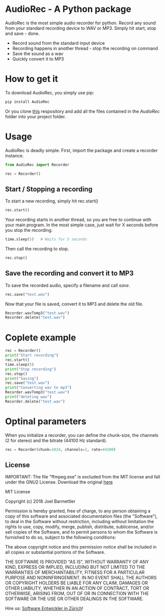 # AudioRec - A Python package

AudioRec is the most simple audio recorder for python. Record any sound from your standard recording device to WAV or MP3. Simply hit start, stop and save - done.

- Record sound from the standard input device
- Recording happens in another thread - stop the recording on command
- Save the sound as a wav
- Quickly convert it to MP3

# How to get it
To download AudioRec, you simply use pip:
```sh
pip install AudioRec
```

Or you clone [this](https://github.com/joelbarmettlerUZH/AudioRec) respository and add all the files contained in the *AudioRec* folder into your project folder.

# Usage

AudioRec is deadly simple. First, import the package and create a recorder instance.

```python
from AudioRec import Recorder

rec = Recorder()
```
## Start / Stopping a recording

To start a new recording, simply hit rec.start()

```python
rec.start()
```

Your recording starts in another thread, so you are free to continue with your main program. In the most simple case, just wait for X seconds before you stop the recording.

```python
time.sleep(5)   # Waits for 5 seconds
```
Then call the recording to stop.

```python
rec.stop()
```

## Save the recording and convert it to MP3

To save the recorded audio, specify a filename and call *save*.

```python
rec.save("test.wav")
```

Now that your file is saved, convert it to MP3 and delete the old file.

```python
Recorder.wavTomp3("test.wav")
Recorder.delete("test.wav")
```

# Coplete example
```python
rec = Recorder()
print("Start recording")
rec.start()
time.sleep(5)
print("Stop recording")
rec.stop()
print("Saving")
rec.save("test.wav")
print("Converting wav to mp3")
Recorder.wavTomp3("test.wav")
print("deleting wav")
Recorder.delete("test.wav")
```

# Optinal parameters
When you initialize a recorder, you can define the chunk-size, the channels (2 for stereo) and the bitrate (44100 Hz standard).

```python
rec = Recorder(chunk=1024, channels=2, rate=44100)
```

License
----

IMPORTANT: The file "ffmpeg.exe" is excluded from the MIT license and fall under the GNU2 License. Download the original [here](https://www.ffmpeg.org/)

MIT License

Copyright (c) 2018 Joel Barmettler

Permission is hereby granted, free of charge, to any person obtaining a copy
of this software and associated documentation files (the "Software"), to deal
in the Software without restriction, including without limitation the rights
to use, copy, modify, merge, publish, distribute, sublicense, and/or sell
copies of the Software, and to permit persons to whom the Software is
furnished to do so, subject to the following conditions:

The above copyright notice and this permission notice shall be included in all
copies or substantial portions of the Software.

THE SOFTWARE IS PROVIDED "AS IS", WITHOUT WARRANTY OF ANY KIND, EXPRESS OR
IMPLIED, INCLUDING BUT NOT LIMITED TO THE WARRANTIES OF MERCHANTABILITY,
FITNESS FOR A PARTICULAR PURPOSE AND NONINFRINGEMENT. IN NO EVENT SHALL THE
AUTHORS OR COPYRIGHT HOLDERS BE LIABLE FOR ANY CLAIM, DAMAGES OR OTHER
LIABILITY, WHETHER IN AN ACTION OF CONTRACT, TORT OR OTHERWISE, ARISING FROM,
OUT OF OR IN CONNECTION WITH THE SOFTWARE OR THE USE OR OTHER DEALINGS IN THE
SOFTWARE.


Hire us: [Software Entwickler in Zürich](https://polygon-software.ch)!
